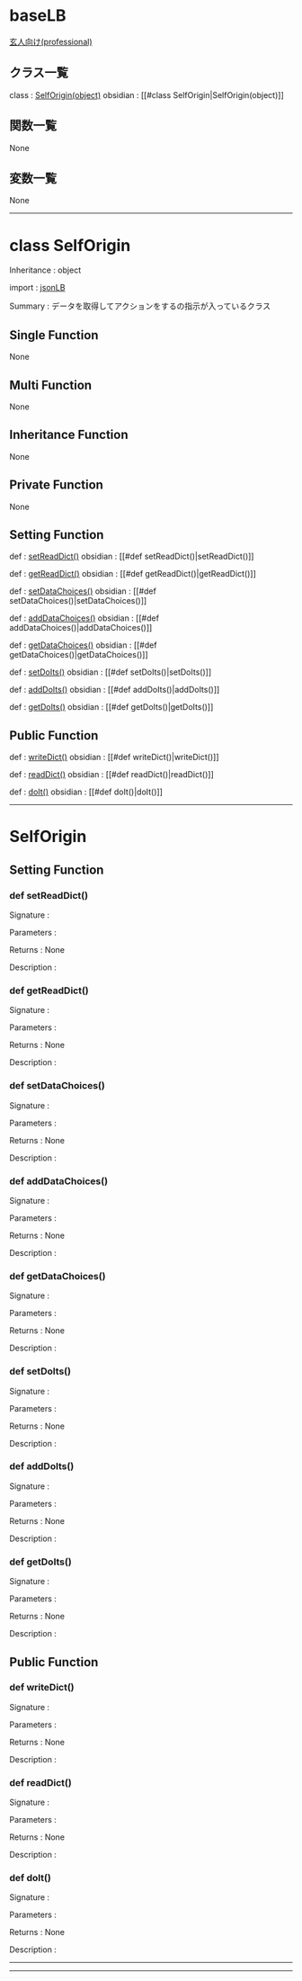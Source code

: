 # baseLB

[玄人向け(professional)](/library/_document/_professional/baseLB.md)

## クラス一覧
class : [SelfOrigin(object)](#selforigin) obsidian : [[#class SelfOrigin|SelfOrigin(object)]]

## 関数一覧

None

## 変数一覧

None

---

<a id="selforigin"></a>
# class SelfOrigin

Inheritance : object

import : [jsonLB](/library/_document/_professional/json.md)

Summary : データを取得してアクションをするの指示が入っているクラス

## Single Function

None

## Multi Function

None

## Inheritance Function

None

## Private Function

None

## Setting Function

def : [setReadDict()](#selfreaddict) obsidian : [[#def setReadDict()|setReadDict()]]

def : [getReadDict()](#getreaddict) obsidian : [[#def getReadDict()|getReadDict()]]

def : [setDataChoices()](#setdatachoices) obsidian : [[#def setDataChoices()|setDataChoices()]]

def : [addDataChoices()](#adddatachoices) obsidian : [[#def addDataChoices()|addDataChoices()]]

def : [getDataChoices()](#getdatachoices) obsidian : [[#def getDataChoices()|getDataChoices()]]

def : [setDoIts()](#setdoIts) obsidian : [[#def setDoIts()|setDoIts()]]

def : [addDoIts()](#adddoits) obsidian : [[#def addDoIts()|addDoIts()]]

def : [getDoIts()](#getdoits) obsidian : [[#def getDoIts()|getDoIts()]]

## Public Function

def : [writeDict()](#writedict) obsidian : [[#def writeDict()|writeDict()]]

def : [readDict()](#readdict) obsidian : [[#def readDict()|readDict()]]

def : [doIt()](#doit) obsidian : [[#def doIt()|doIt()]]

---
# SelfOrigin

## Setting Function

<a id="selfreaddict"></a>
### def setReadDict()

Signature : 

Parameters : 

Returns : None

Description : 

<a id="getreaddict"></a>
### def getReadDict()

Signature : 

Parameters : 

Returns : None

Description : 

<a id="setdatachoices"></a>
### def setDataChoices()

Signature : 

Parameters : 

Returns : None

Description : 

<a id="adddatachoices"></a>
### def addDataChoices()

Signature : 

Parameters : 

Returns : None

Description : 

<a id="getdatachoices"></a>
### def getDataChoices()

Signature : 

Parameters : 

Returns : None

Description : 

<a id="setdoits"></a>
### def setDoIts()

Signature : 

Parameters : 

Returns : None

Description : 

<a id="adddoits"></a>
### def addDoIts()

Signature : 

Parameters : 

Returns : None

Description : 

<a id="getdoits"></a>
### def getDoIts()

Signature : 

Parameters : 

Returns : None

Description : 

## Public Function

<a id="writedict"></a>
### def writeDict()

Signature : 

Parameters : 

Returns : None

Description : 

<a id="readdict"></a>
### def readDict()

Signature : 

Parameters : 

Returns : None

Description : 

<a id="doit"></a>
### def doIt()

Signature : 

Parameters : 

Returns : None

Description : 

---



---

